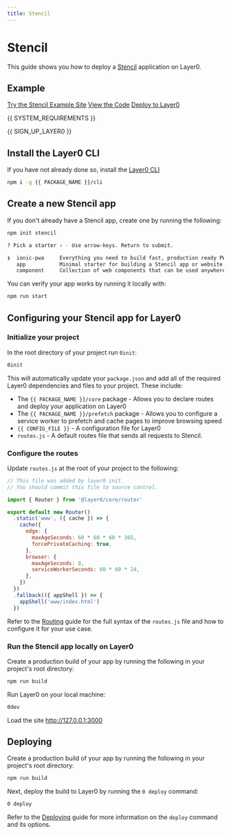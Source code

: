 ```yaml
---
title: Stencil
---
```


# Stencil

This guide shows you how to deploy a [Stencil](https://stenciljs.com/) application on Layer0.

## Example

[Try the Stencil Example Site](https://layer0-docs-layer0-stencil-example-default.layer0-limelight.link?button)
[View the Code](https://github.com/layer0-docs/layer0-stencil-example?button)
[Deploy to Layer0](https://app.layer0.co/deploy?button&deploy&repo=https://github.com/layer0-docs/layer0-stencil-example)

{{ SYSTEM_REQUIREMENTS }}

{{ SIGN_UP_LAYER0 }}

## Install the Layer0 CLI

If you have not already done so, install the [Layer0 CLI](cli)

```bash
npm i -g {{ PACKAGE_NAME }}/cli
```

## Create a new Stencil app

If you don't already have a Stencil app, create one by running the following:

```bash
npm init stencil
```

```bash
? Pick a starter › - Use arrow-keys. Return to submit.

❯  ionic-pwa     Everything you need to build fast, production ready PWAs
   app           Minimal starter for building a Stencil app or website
   component     Collection of web components that can be used anywhere
```

You can verify your app works by running it locally with:

```bash
npm run start
```

## Configuring your Stencil app for Layer0

### Initialize your project

In the root directory of your project run `0init`:

```bash
0init
```

This will automatically update your `package.json` and add all of the required Layer0 dependencies and files to your project. These include:

- The `{{ PACKAGE_NAME }}/core` package - Allows you to declare routes and deploy your application on Layer0
- The `{{ PACKAGE_NAME }}/prefetch` package - Allows you to configure a service worker to prefetch and cache pages to improve browsing speed
- `{{ CONFIG_FILE }}` - A configuration file for Layer0
- `routes.js` - A default routes file that sends all requests to Stencil.

### Configure the routes

Update `routes.js` at the root of your project to the following:

```js
// This file was added by layer0 init.
// You should commit this file to source control.

import { Router } from '@layer0/core/router'

export default new Router()
  .static('www', ({ cache }) => {
    cache({
      edge: {
        maxAgeSeconds: 60 * 60 * 60 * 365,
        forcePrivateCaching: true,
      },
      browser: {
        maxAgeSeconds: 0,
        serviceWorkerSeconds: 60 * 60 * 24,
      },
    })
  })
  .fallback(({ appShell }) => {
    appShell('www/index.html')
  })
```

Refer to the [Routing](routing) guide for the full syntax of the `routes.js` file and how to configure it for your use case.

### Run the Stencil app locally on Layer0

Create a production build of your app by running the following in your project's root directory:

```bash
npm run build
```

Run Layer0 on your local machine:

```bash
0dev
```

Load the site http://127.0.0.1:3000

## Deploying

Create a production build of your app by running the following in your project's root directory:

```bash
npm run build
```

Next, deploy the build to Layer0 by running the `0 deploy` command:

```bash
0 deploy
```

Refer to the [Deploying](deploying) guide for more information on the `deploy` command and its options.
